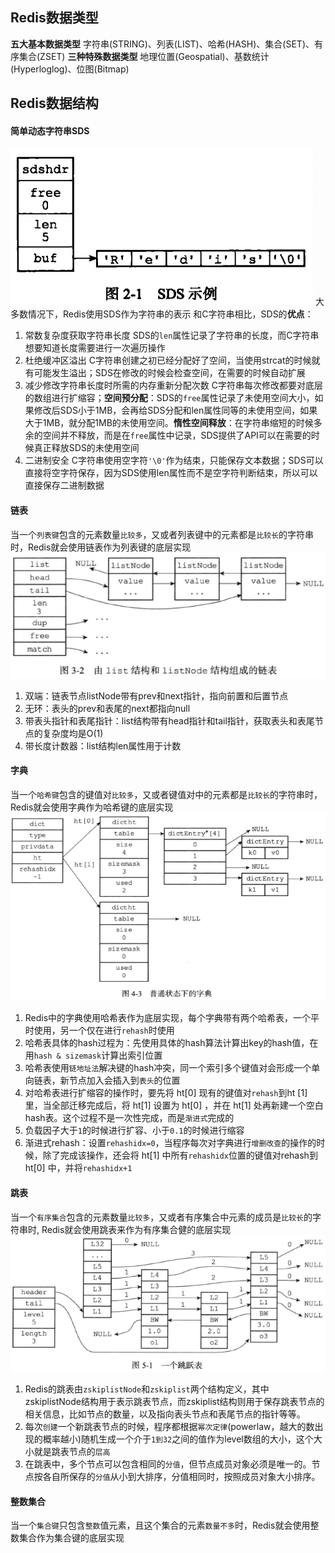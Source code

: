 ## Redis数据类型
**五大基本数据类型**
字符串(STRING)、列表(LIST)、哈希(HASH)、集合(SET)、有序集合(ZSET)
**三种特殊数据类型**
地理位置(Geospatial)、基数统计(Hyperloglog)、位图(Bitmap)

## Redis数据结构
#### 简单动态字符串SDS
![](./pic/sds.png)
大多数情况下，Redis使用SDS作为字符串的表示
和C字符串相比，SDS的**优点**：
1. 常数复杂度获取字符串长度
SDS的`len`属性记录了字符串的长度，而C字符串想要知道长度需要进行一次遍历操作
2. 杜绝缓冲区溢出
C字符串创建之初已经分配好了空间，当使用strcat的时候就有可能发生溢出；SDS在修改的时候会检查空间，在需要的时候自动扩展
3. 减少修改字符串长度时所需的内存重新分配次数
C字符串每次修改都要对底层的数组进行扩缩容；**空间预分配**：SDS的`free`属性记录了未使用空间大小，如果修改后SDS小于1MB，会再给SDS分配和len属性同等的未使用空间，如果大于1MB，就分配1MB的未使用空间。**惰性空间释放**：在字符串缩短的时候多余的空间并不释放，而是在`free`属性中记录，SDS提供了API可以在需要的时候真正释放SDS的未使用空间
4. 二进制安全
C字符串使用空字符`'\0'`作为结束，只能保存文本数据；SDS可以直接将空字符保存，因为SDS使用len属性而不是空字符判断结束，所以可以直接保存二进制数据
#### 链表
当一个`列表键`包含的元素数量`比较多`，又或者列表键中的元素都是`比较长`的字符串时，Redis就会使用链表作为列表键的底层实现
![](./pic/list.png)
1. 双端：链表节点listNode带有prev和next指针，指向前置和后置节点
2. 无环：表头的prev和表尾的next都指向null
3. 带表头指针和表尾指针：list结构带有head指针和tail指针，获取表头和表尾节点的复杂度均是O(1)
4. 带长度计数器：list结构len属性用于计数
#### 字典
当一个`哈希键`包含的键值对`比较多`，又或者键值对中的元素都是`比较长`的字符串时，Redis就会使用字典作为哈希键的底层实现
![](./pic/dict.png)
1. Redis中的字典使用哈希表作为底层实现，每个字典带有两个哈希表，一个平时使用，另一个仅在进行`rehash`时使用
2. 哈希表具体的hash过程为：先使用具体的hash算法计算出key的hash值，在用`hash & sizemask`计算出索引位置
3. 哈希表使用`链地址法`解决键的hash冲突，同一个索引多个键值对会形成一个单向链表，新节点加入会插入到`表头`的位置
4. 对哈希表进行扩缩容的操作时，要先将 ht[0] 现有的键值对`rehash`到ht [1] 里，当全部迁移完成后，将 ht[1] 设置为 ht[0] ，并在 ht[1] 处再新建一个空白hash表。这个过程不是一次性完成，而是`渐进式`完成的
5. 负载因子大于`1`的时候进行扩容、小于`0.1`的时候进行缩容
6. 渐进式rehash：设置`rehashidx=0`，当程序每次对字典进行`增删改查`的操作的时候，除了完成该操作，还会将 ht[1] 中所有`rehashidx`位置的键值对rehash到 ht[0] 中，并将`rehashidx+1`
#### 跳表
当一个`有序集合`包含的元素数量`比较多`，又或者有序集合中元素的成员是`比较长`的字符串时, Redis就会使用跳表来作为有序集合健的底层实现
![](./pic/skiplist.png)
1. Redis的跳表由`zskiplistNode`和`zskiplist`两个结构定义，其中 zskiplistNode结构用于表示跳表节点，而zskiplist结构则用于保存跳表节点的相关信息，比如节点的数量，以及指向表头节点和表尾节点的指针等等。
2. 每次`创建`一个新跳表节点的时候，程序都根据`幂次定律`(powerlaw，越大的数出现的概率越小)随机生成一个介于`1到32`之间的值作为level数组的大小，这个大小就是跳表节点的`层高`
3. 在跳表中，多个节点可以包含相同的`分值`，但节点成员对象必须是唯一的。节点按各自所保存的`分值`从小到大排序，分值相同时，按照成员对象大小排序。
#### 整数集合
当一个`集合键`只包含`整数`值元素，且这个集合的元素`数量不多`时，Redis就会使用整数集合作为集合键的底层实现

